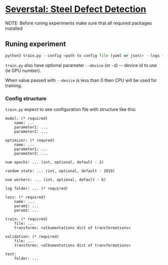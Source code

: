 # [Severstal: Steel Defect Detection](https://www.kaggle.com/c/severstal-steel-defect-detection)

NOTE: Before runing experiments make sure that all required packages installed

## Runing experiment

```python
python3 train.py --config <path to config file (yaml or json)> --logs <folder to store logs>
```

`train.py` also have optional parameter `--device` (or `-d`) -- device id to use (ie GPU number).

When value passed with `--device` is less than 0 then CPU will be used for training.

### Config structure

`train.py` expect to see configuration file with structure like this:


```
model: (* required)
    name: ...
    parameter1: ...
    parameter2: ...

optimizer: (* requred)
    name: ...
    parameter1: ...
    parameter2: ...

num epochs: ... (int, optional, default - 2)

random state: ... (int, optional, default - 2019)

num workers: ... (int, optional, default - 6)

log folder: ... (* required)

loss: (* required)
    name: ...
    param1: ...
    param2: ...

train: (* required)
    file: ...
    transforms: <albumentations dict of transformations>

validation: (* required)
    file: ...
    transforms: <albumentations dict of transformations>

test:
    folder: ...
```
